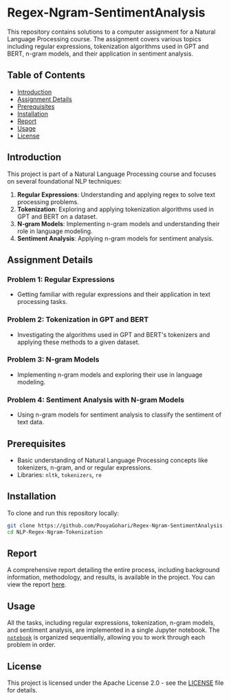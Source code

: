 # Regex-Ngram-SentimentAnalysis
This repository contains solutions to a computer assignment for a Natural Language Processing course. The assignment covers various topics including regular expressions, tokenization algorithms used in GPT and BERT, n-gram models, and their application in sentiment analysis.

## Table of Contents

- [Introduction](#introduction)
- [Assignment Details](#assignment-details)
- [Prerequisites](#prerequisites)
- [Installation](#installation)
- [Report](#report)
- [Usage](#usage)
- [License](#license)

## Introduction

This project is part of a Natural Language Processing course and focuses on several foundational NLP techniques:

1. **Regular Expressions**: Understanding and applying regex to solve text processing problems.
2. **Tokenization**: Exploring and applying tokenization algorithms used in GPT and BERT on a dataset.
3. **N-gram Models**: Implementing n-gram models and understanding their role in language modeling.
4. **Sentiment Analysis**: Applying n-gram models for sentiment analysis.

## Assignment Details

### Problem 1: Regular Expressions

- Getting familiar with regular expressions and their application in text processing tasks.

### Problem 2: Tokenization in GPT and BERT

- Investigating the algorithms used in GPT and BERT's tokenizers and applying these methods to a given dataset.

### Problem 3: N-gram Models

- Implementing n-gram models and exploring their use in language modeling.

### Problem 4: Sentiment Analysis with N-gram Models

- Using n-gram models for sentiment analysis to classify the sentiment of text data.

## Prerequisites

- Basic understanding of Natural Language Processing concepts like tokenizers, n-gram, and or regular expressions.
- Libraries: `nltk`, `tokenizers`, `re`

## Installation

To clone and run this repository locally:
```sh
git clone https://github.com/PouyaGohari/Regex-Ngram-SentimentAnalysis.git
cd NLP-Regex-Ngram-Tokenization
```

## Report

A comprehensive report detailing the entire process, including background information, methodology, and results, is available in the project. You can view the report [here](Report/Report.pdf).

## Usage

All the tasks, including regular expressions, tokenization, n-gram models, and sentiment analysis, are implemented in a single Jupyter notebook.
The [`notebook`](My%20codes/CA.ipynb) is organized sequentially, allowing you to work through each problem in order.

## License

This project is licensed under the Apache License 2.0 - see the [LICENSE](LICENSE) file for details.

